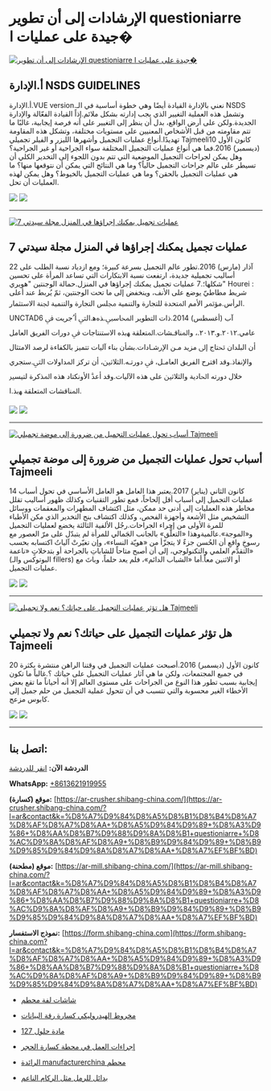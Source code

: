 # الإرشادات إلى أن تطوير questioniarre جيدة على عمليات ا�

<a href="https://swt.shibang-china.com/?l=ar&img&k=%D8%A7%D9%84%D8%A5%D8%B1%D8%B4%D8%A7%D8%AF%D8%A7%D8%AA+%D8%A5%D9%84%D9%89+%D8%A3%D9%86+%D8%AA%D8%B7%D9%88%D9%8A%D8%B1+questioniarre+%D8%AC%D9%8A%D8%AF%D8%A9+%D8%B9%D9%84%D9%89+%D8%B9%D9%85%D9%84%D9%8A%D8%A7%D8%AA+%D8%A7%EF%BF%BD" target="_blank">![الإرشادات إلى أن تطوير questioniarre جيدة على عمليات ا�](http://static.shibang-china.com/all-800x300/987.jpg)</a>

## أ‌.الإدارة NSDS GUIDELINES
أ‌.الإدارة.VUE version.نعني بالإدارة القيادة أيضًا وهي خطوة أساسية في الـ NSDS وتشمل هذه العملية التغيير الذي يجب إدارته بشكل ملائم.إذاً القيادة الفعّالة والإدارة الجديدة.ولكن على أرض الواقع، بدل أن ينظر إلى التغيير على أنه فرصة إيجابية، غالبًا ما تتم مقاومته من قبل الأشخاص المعنيين على مستويات مختلفة، وتشكل هذه المقاومة تهديدًا.أنواع عمليات التجميل وأشهرها الليزر و الفيلر تجميلي Tajmeeli10 كانون الأول (ديسمبر) 2016.فما هي أنواع عمليات التجميل المختلفة سواء الجراحية أو غير الجراحية؟وهل يمكن لجراحات التجميل الموضعية التي تتم بدون اللجوء إلى التخدير الكلي أن تسيطر على عالم جراحات التجميل حالياً؟ وما هي النتائج التي يمكن أن نتوقعها منها؟ ما هي عمليات التجميل بالحقن؟ وما هي عمليات التجميل بالخيوط؟ وهل يمكن لهذه العمليات أن تحل.


<a href="https://whatsapp.shibangsoft.com/WhatsApp.php" target="_blank" title="WhatsApp">![](http://static.shibang-china.com/icon/whatsapp.png)</a> <a href="https://swt.shibang-china.com/?l=ar&icon&k=%D8%A7%D9%84%D8%A5%D8%B1%D8%B4%D8%A7%D8%AF%D8%A7%D8%AA+%D8%A5%D9%84%D9%89+%D8%A3%D9%86+%D8%AA%D8%B7%D9%88%D9%8A%D8%B1+questioniarre+%D8%AC%D9%8A%D8%AF%D8%A9+%D8%B9%D9%84%D9%89+%D8%B9%D9%85%D9%84%D9%8A%D8%A7%D8%AA+%D8%A7%EF%BF%BD" target="_blank">![](http://static.shibang-china.com/icon/chat-ar.png)</a>

---

<a href="https://swt.shibang-china.com/?l=ar&img&k=%D8%A7%D9%84%D8%A5%D8%B1%D8%B4%D8%A7%D8%AF%D8%A7%D8%AA+%D8%A5%D9%84%D9%89+%D8%A3%D9%86+%D8%AA%D8%B7%D9%88%D9%8A%D8%B1+questioniarre+%D8%AC%D9%8A%D8%AF%D8%A9+%D8%B9%D9%84%D9%89+%D8%B9%D9%85%D9%84%D9%8A%D8%A7%D8%AA+%D8%A7%EF%BF%BD" target="_blank">![7 عمليات تجميل يمكنك إجراؤها في المنزل مجلة سيدتي](http://static.shibang-china.com/all-800x300/614.jpg)</a>

## 7 عمليات تجميل يمكنك إجراؤها في المنزل مجلة سيدتي
22 آذار (مارس) 2016.تطور عالم التجميل بسرعة كبيرة؛ ومع ازدياد نسبة الطلب على أساليب تجميلية جديدة، ارتفعت نسبة الابتكارات التي تساعد المرأة على تحسين شكلها؛.7 عمليات تجميل يمكنك إجراؤها في المنزل.حمالة الوجنتين &quot;هويري&quot; Hourei : شريط مطاطيّ يوضع على الأنف، وينخفض إلى ما تحت الوجنتين، ثمّ يُربط عند أعلى الرأس.ﻣﺆﲤﺮ ﺍﻷﻣﻢ ﺍﳌﺘﺤﺪﺓ ﻟﻠﺘﺠﺎﺭﺓ ﻭﺍﻟﺘﻨﻤﻴﺔ ﳎﻠﺲ ﺍﻟﺘﺠﺎﺭﺓ ﻭﺍﻟﺘﻨﻤﻴﺔ ﳉﻨﺔ ﺍﻻﺳﺘﺜﻤﺎﺭ. UNCTAD6 آب (أغسطس) 2014.ﺫﺍﺕ ﺍﻟﺘﻄﻮﻳﺮ ﺍﶈﺎﺳﱯ.ﺬﻩﻫ.ﺍﻟﱵ ﺃﹸﺟﺮﻳﺖ ﰲ ﻋﺎﻣﻲ.٢٠١٢.ﻭ.٢٠١٣.، ﻭﺍﳌﻨﺎﻗـﺸﺎﺕ.ﺍﳌﺘﻌﻠﻘﺔ ﻬﺑﺬﻩ ﺍﻻﺳﺘﻨﺘﺎﺟﺎﺕ ﰲ ﺩﻭﺭﺍﺕ ﺍﻟﻔﺮﻳﻖ ﺍﻟﻌﺎﻣﻞ ﺃﻥ ﺍﻟﺒﻠﺪﺍﻥ ﲢﺘﺎﺝ ﺇﱃ ﻣﺰﻳﺪ ﻣـﻦ ﺍﻹﺭﺷـﺎﺩﺍﺕ.ﺑﺸﺄﻥ ﺑﻨﺎﺀ ﺁﻟﻴﺎﺕ ﺗﺘﻤﻴﺰ ﺑﺎﻟﻜﻔﺎﺀﺓ ﻟﺮﺻﺪ ﺍﻻﻣﺘﺜﺎﻝ ﻭﺍﻹﻧﻔﺎﺫ.ﻭﻗﺪ ﺍﻗﺘﺮﺡ ﺍﻟﻔﺮﻳﻖ ﺍﻟﻌﺎﻣـﻞ، ﰲ ﺩﻭﺭﺗـﻪ.ﺍﻟﺜﻼﺛﲔ، ﺃﻥ ﺗﺮﻛﺰ ﺍﳌﺪﺍﻭﻻﺕ ﺍﻟﱵ.ﺳﺘﺠﺮﻱ ﺧﻼﻝ ﺩﻭﺭﺗﻪ ﺍﳊﺎﺩﻳﺔ ﻭﺍﻟﺜﻼﺛﲔ ﻋﻠﻰ ﻫﺬﻩ ﺍﻵﻟﻴﺎﺕ.ﻭﻗﺪ ﺃﻋﺪﱠ ﺍﻷﻭﻧﻜﺘﺎﺩ ﻫﺬﻩ ﺍﳌﺬﻛﺮﺓ ﻟﺘﻴﺴﲑ ﺍﳌﻨﺎﻗﺸﺎﺕ ﺍﳌﺘﻌﻠﻘﺔ ﻬﺑﺬ.ﺍ.


<a href="https://whatsapp.shibangsoft.com/WhatsApp.php" target="_blank" title="WhatsApp">![](http://static.shibang-china.com/icon/whatsapp.png)</a> <a href="https://swt.shibang-china.com/?l=ar&icon&k=%D8%A7%D9%84%D8%A5%D8%B1%D8%B4%D8%A7%D8%AF%D8%A7%D8%AA+%D8%A5%D9%84%D9%89+%D8%A3%D9%86+%D8%AA%D8%B7%D9%88%D9%8A%D8%B1+questioniarre+%D8%AC%D9%8A%D8%AF%D8%A9+%D8%B9%D9%84%D9%89+%D8%B9%D9%85%D9%84%D9%8A%D8%A7%D8%AA+%D8%A7%EF%BF%BD" target="_blank">![](http://static.shibang-china.com/icon/chat-ar.png)</a>

---

<a href="https://swt.shibang-china.com/?l=ar&img&k=%D8%A7%D9%84%D8%A5%D8%B1%D8%B4%D8%A7%D8%AF%D8%A7%D8%AA+%D8%A5%D9%84%D9%89+%D8%A3%D9%86+%D8%AA%D8%B7%D9%88%D9%8A%D8%B1+questioniarre+%D8%AC%D9%8A%D8%AF%D8%A9+%D8%B9%D9%84%D9%89+%D8%B9%D9%85%D9%84%D9%8A%D8%A7%D8%AA+%D8%A7%EF%BF%BD" target="_blank">![أسباب تحول عمليات التجميل من ضرورة إلى موضة تجميلي Tajmeeli](http://static.shibang-china.com/all-800x300/60.jpg)</a>

## أسباب تحول عمليات التجميل من ضرورة إلى موضة تجميلي Tajmeeli
14 كانون الثاني (يناير) 2017.يعتبر هذا العامل هو العامل الأساسي في تحول أسباب عمليات التجميل إلى أسباب أقل إلحاحاً، فمع تطور التقنيات وكذلك ظهور أساليب تقلل مخاطر هذه العمليات إلى أدنى حد ممكن، مثل اكتشاف المطهرات والمعقمات ووسائل التشخيص مثل الأشعة وأجهزة الفحص، وكذلك اكتشاف بنج التخدير الذي مكن الأطباء للمرة الأولى من إجراء الجراحات.رجُل الألفية الثالثة يخضع لعمليات التجميل و«الموجة».عالميةوهذا «التعلُّق» بالجانب الجَمالي للمرأة لم يتبدّل على مرّ العصور مع رسوخِ واقعِ أن الحُسن جزءٌ لا يتجزّأ من «هويّة النساء»، وإن تغيّرتْ آلياتُ اكتسابه بحسب التقدُّم العلمي والتكنولوجي، إلى أن أصبح متاحاً للشاباتِ بالجراحة أو بتدخلاتٍ «ناعمة» (البوتوكس والـ fillers) أو الاثنين معاً.أما «الشباب الدائم»، فلم يعد حلماً، وباتَ مع عمليات التجميل.


<a href="https://whatsapp.shibangsoft.com/WhatsApp.php" target="_blank" title="WhatsApp">![](http://static.shibang-china.com/icon/whatsapp.png)</a> <a href="https://swt.shibang-china.com/?l=ar&icon&k=%D8%A7%D9%84%D8%A5%D8%B1%D8%B4%D8%A7%D8%AF%D8%A7%D8%AA+%D8%A5%D9%84%D9%89+%D8%A3%D9%86+%D8%AA%D8%B7%D9%88%D9%8A%D8%B1+questioniarre+%D8%AC%D9%8A%D8%AF%D8%A9+%D8%B9%D9%84%D9%89+%D8%B9%D9%85%D9%84%D9%8A%D8%A7%D8%AA+%D8%A7%EF%BF%BD" target="_blank">![](http://static.shibang-china.com/icon/chat-ar.png)</a>

---

<a href="https://swt.shibang-china.com/?l=ar&img&k=%D8%A7%D9%84%D8%A5%D8%B1%D8%B4%D8%A7%D8%AF%D8%A7%D8%AA+%D8%A5%D9%84%D9%89+%D8%A3%D9%86+%D8%AA%D8%B7%D9%88%D9%8A%D8%B1+questioniarre+%D8%AC%D9%8A%D8%AF%D8%A9+%D8%B9%D9%84%D9%89+%D8%B9%D9%85%D9%84%D9%8A%D8%A7%D8%AA+%D8%A7%EF%BF%BD" target="_blank">![هل تؤثر عمليات التجميل على حياتك؟ نعم ولا تجميلي Tajmeeli](http://static.shibang-china.com/all-800x300/1200.jpg)</a>

## هل تؤثر عمليات التجميل على حياتك؟ نعم ولا تجميلي Tajmeeli
20 كانون الأول (ديسمبر) 2016.أصبحت عمليات التجميل في وقتنا الراهن منتشرة بكثرة في جميع المجتمعات، ولكن ما هي آثار عمليات التجميل على حياتك ؟.غالباً ما تكون إيجابية بسبب تطور هذا النوع من الجراحات على مستوى العالم إلا أنه أحياناً ما تقع بعض الأخطاء الغير محسوبة والتي تتسبب في أن تتحول عملية التجميل من حلم جميل إلى كابوس مزعج.

<a href="https://whatsapp.shibangsoft.com/WhatsApp.php" target="_blank" title="WhatsApp">![](http://static.shibang-china.com/icon/whatsapp.png)</a> <a href="https://swt.shibang-china.com/?l=ar&icon&k=%D8%A7%D9%84%D8%A5%D8%B1%D8%B4%D8%A7%D8%AF%D8%A7%D8%AA+%D8%A5%D9%84%D9%89+%D8%A3%D9%86+%D8%AA%D8%B7%D9%88%D9%8A%D8%B1+questioniarre+%D8%AC%D9%8A%D8%AF%D8%A9+%D8%B9%D9%84%D9%89+%D8%B9%D9%85%D9%84%D9%8A%D8%A7%D8%AA+%D8%A7%EF%BF%BD" target="_blank">![](http://static.shibang-china.com/icon/chat-ar.png)</a>

---
## اتصل بنا:

**الدردشة الآن:** [انقر للدردشة](https://swt.shibang-china.com?l=ar&contact&k=%D8%A7%D9%84%D8%A5%D8%B1%D8%B4%D8%A7%D8%AF%D8%A7%D8%AA+%D8%A5%D9%84%D9%89+%D8%A3%D9%86+%D8%AA%D8%B7%D9%88%D9%8A%D8%B1+questioniarre+%D8%AC%D9%8A%D8%AF%D8%A9+%D8%B9%D9%84%D9%89+%D8%B9%D9%85%D9%84%D9%8A%D8%A7%D8%AA+%D8%A7%EF%BF%BD)

**WhatsApp:**  [+8613621919955](https://whatsapp.shibangsoft.com/WhatsApp.php)

**موقع (كسارة):** [https://ar-crusher.shibang-china.com/](https://ar-crusher.shibang-china.com/?l=ar&contact&k=%D8%A7%D9%84%D8%A5%D8%B1%D8%B4%D8%A7%D8%AF%D8%A7%D8%AA+%D8%A5%D9%84%D9%89+%D8%A3%D9%86+%D8%AA%D8%B7%D9%88%D9%8A%D8%B1+questioniarre+%D8%AC%D9%8A%D8%AF%D8%A9+%D8%B9%D9%84%D9%89+%D8%B9%D9%85%D9%84%D9%8A%D8%A7%D8%AA+%D8%A7%EF%BF%BD)

**موقع (مطحنة):** [https://ar-mill.shibang-china.com/](https://ar-mill.shibang-china.com/?l=ar&contact&k=%D8%A7%D9%84%D8%A5%D8%B1%D8%B4%D8%A7%D8%AF%D8%A7%D8%AA+%D8%A5%D9%84%D9%89+%D8%A3%D9%86+%D8%AA%D8%B7%D9%88%D9%8A%D8%B1+questioniarre+%D8%AC%D9%8A%D8%AF%D8%A9+%D8%B9%D9%84%D9%89+%D8%B9%D9%85%D9%84%D9%8A%D8%A7%D8%AA+%D8%A7%EF%BF%BD)

**نموذج الاستفسار:** [https://form.shibang-china.com](https://form.shibang-china.com?l=ar&contact&k=%D8%A7%D9%84%D8%A5%D8%B1%D8%B4%D8%A7%D8%AF%D8%A7%D8%AA+%D8%A5%D9%84%D9%89+%D8%A3%D9%86+%D8%AA%D8%B7%D9%88%D9%8A%D8%B1+questioniarre+%D8%AC%D9%8A%D8%AF%D8%A9+%D8%B9%D9%84%D9%89+%D8%B9%D9%85%D9%84%D9%8A%D8%A7%D8%AA+%D8%A7%EF%BF%BD)

* [شاشات لفة محطم](../25/%D8%B4%D8%A7%D8%B4%D8%A7%D8%AA%20%D9%84%D9%81%D8%A9%20%D9%85%D8%AD%D8%B7%D9%85.md)

* [مخروط الهيدروليكي كسارة رقة البيانات](../24/%D9%85%D8%AE%D8%B1%D9%88%D8%B7%20%D8%A7%D9%84%D9%87%D9%8A%D8%AF%D8%B1%D9%88%D9%84%D9%8A%D9%83%D9%8A%20%D9%83%D8%B3%D8%A7%D8%B1%D8%A9%20%D8%B1%D9%82%D8%A9%20%D8%A7%D9%84%D8%A8%D9%8A%D8%A7%D9%86%D8%A7%D8%AA.md)

* [مادة حلول 127](../22/%D9%85%D8%A7%D8%AF%D8%A9%20%D8%AD%D9%84%D9%88%D9%84%20127.md)

* [إجراءات العمل في محطة كسارة الحجر](../24/%D8%A5%D8%AC%D8%B1%D8%A7%D8%A1%D8%A7%D8%AA%20%D8%A7%D9%84%D8%B9%D9%85%D9%84%20%D9%81%D9%8A%20%D9%85%D8%AD%D8%B7%D8%A9%20%D9%83%D8%B3%D8%A7%D8%B1%D8%A9%20%D8%A7%D9%84%D8%AD%D8%AC%D8%B1.md)

* [الرائدة manufacturerchina محطم](../24/%D8%A7%D9%84%D8%B1%D8%A7%D8%A6%D8%AF%D8%A9%20manufacturerchina%20%D9%85%D8%AD%D8%B7%D9%85.md)

* [بدائل للرمل مثل الركام الناعم](../25/%D8%A8%D8%AF%D8%A7%D8%A6%D9%84%20%D9%84%D9%84%D8%B1%D9%85%D9%84%20%D9%85%D8%AB%D9%84%20%D8%A7%D9%84%D8%B1%D9%83%D8%A7%D9%85%20%D8%A7%D9%84%D9%86%D8%A7%D8%B9%D9%85.md)